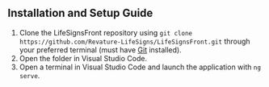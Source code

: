 ## Installation and Setup Guide ##
1. Clone the LifeSignsFront repository using `git clone https://github.com/Revature-LifeSigns/LifeSignsFront.git` through your preferred terminal (must have [Git](https://git-scm.com/book/en/v2/Getting-Started-Installing-Git) installed). 
2. Open the folder in Visual Studio Code.
3. Open a terminal in Visual Studio Code and launch the application with `ng serve`.
 
